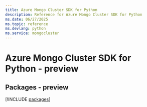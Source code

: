 ```yaml
---
title: Azure Mongo Cluster SDK for Python
description: Reference for Azure Mongo Cluster SDK for Python
ms.date: 06/27/2025
ms.topic: reference
ms.devlang: python
ms.service: mongocluster
---
```

# Azure Mongo Cluster SDK for Python - preview
## Packages - preview
[!INCLUDE [packages](mongo-cluster-index.md)]